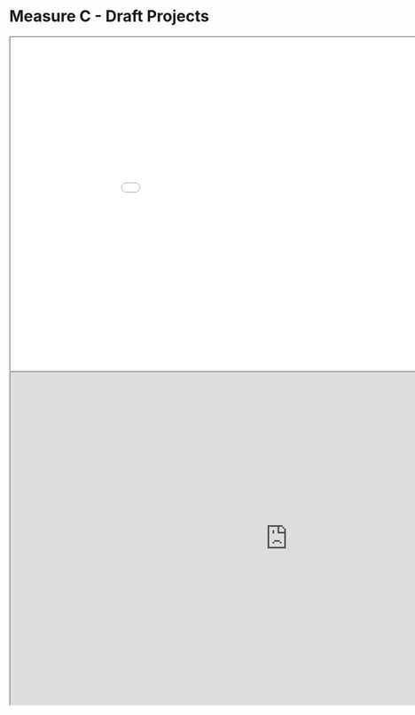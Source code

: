 # Measure C - Draft Projects

<iframe src="Interactive_measureC_projects_Tier_v2.html" height="600" width="1000"></iframe>
<iframe height="600" width="1000" src="https://arcg.is/1bLS1r"></iframe>
